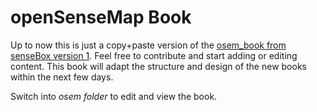 # openSenseMap Book
Up to now this is just a copy+paste version of the [osem_book from senseBox version 1](https://github.com/sensebox/books/tree/book_osem). 
Feel free to contribute and start adding or editing content. 
This book will adapt the structure and design of the new books within the next few days.

Switch into *osem folder* to edit and view the book.
